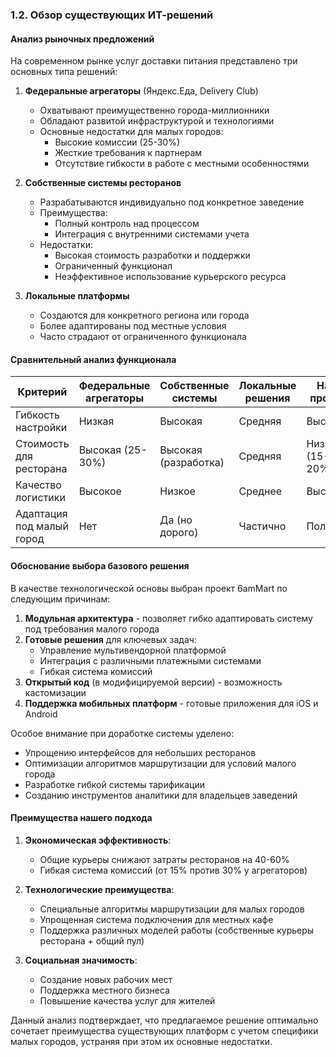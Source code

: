 ### **1.2. Обзор существующих ИТ-решений**

#### **Анализ рыночных предложений**
На современном рынке услуг доставки питания представлено три основных типа решений:

1. **Федеральные агрегаторы** (Яндекс.Еда, Delivery Club)
   - Охватывают преимущественно города-миллионники
   - Обладают развитой инфраструктурой и технологиями
   - Основные недостатки для малых городов:
     * Высокие комиссии (25-30%)
     * Жесткие требования к партнерам
     * Отсутствие гибкости в работе с местными особенностями

2. **Собственные системы ресторанов**
   - Разрабатываются индивидуально под конкретное заведение
   - Преимущества:
     * Полный контроль над процессом
     * Интеграция с внутренними системами учета
   - Недостатки:
     * Высокая стоимость разработки и поддержки
     * Ограниченный функционал
     * Неэффективное использование курьерского ресурса

3. **Локальные платформы**
   - Создаются для конкретного региона или города
   - Более адаптированы под местные условия
   - Часто страдают от ограниченного функционала

#### **Сравнительный анализ функционала**

| Критерий          | Федеральные агрегаторы | Собственные системы | Локальные решения | Наш проект |
|-------------------|-----------------------|---------------------|------------------|-----------|
| Гибкость настройки | Низкая               | Высокая             | Средняя          | Высокая   |
| Стоимость для ресторана | Высокая (25-30%) | Высокая (разработка) | Средняя         | Низкая (15-20%) |
| Качество логистики | Высокое              | Низкое              | Среднее          | Высокое   |
| Адаптация под малый город | Нет | Да (но дорого) | Частично | Полная |

#### **Обоснование выбора базового решения**
В качестве технологической основы выбран проект 6amMart по следующим причинам:
1. **Модульная архитектура** - позволяет гибко адаптировать систему под требования малого города
2. **Готовые решения** для ключевых задач:
   - Управление мультивендорной платформой
   - Интеграция с различными платежными системами
   - Гибкая система комиссий
3. **Открытый код** (в модифицируемой версии) - возможность кастомизации
4. **Поддержка мобильных платформ** - готовые приложения для iOS и Android

Особое внимание при доработке системы уделено:
- Упрощению интерфейсов для небольших ресторанов
- Оптимизации алгоритмов маршрутизации для условий малого города
- Разработке гибкой системы тарификации
- Созданию инструментов аналитики для владельцев заведений

#### **Преимущества нашего подхода**
1. **Экономическая эффективность**:
   - Общие курьеры снижают затраты ресторанов на 40-60%
   - Гибкая система комиссий (от 15% против 30% у агрегаторов)

2. **Технологические преимущества**:
   - Специальные алгоритмы маршрутизации для малых городов
   - Упрощенная система подключения для местных кафе
   - Поддержка различных моделей работы (собственные курьеры ресторана + общий пул)

3. **Социальная значимость**:
   - Создание новых рабочих мест
   - Поддержка местного бизнеса
   - Повышение качества услуг для жителей

Данный анализ подтверждает, что предлагаемое решение оптимально сочетает преимущества существующих платформ с учетом специфики малых городов, устраняя при этом их основные недостатки.
